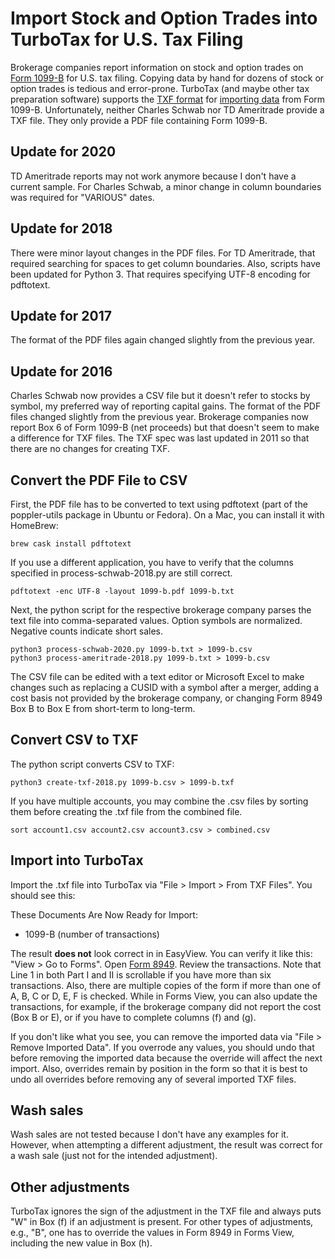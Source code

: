 # Import Stock and Option Trades into TurboTax for U.S. Tax Filing

Brokerage companies report information on stock and option trades on
[Form 1099-B](https://www.irs.gov/pub/irs-pdf/i1099b.pdf) for U.S. tax
filing.  Copying data by hand for dozens of stock or option trades is
tedious and error-prone.  TurboTax (and maybe other tax preparation
software) supports the [TXF
format](https://web.archive.org/web/20121103033816/https://turbotax.intuit.com/txf/TXF042.jsp) for [importing 
data](https://ttlc.intuit.com/questions/1899278-how-do-i-import-from-the-txf-file)
from Form 1099-B.  Unfortunately, neither Charles Schwab nor TD
Ameritrade provide a TXF file.  They only provide a PDF file
containing Form 1099-B.

## Update for 2020

TD Ameritrade reports may not work anymore because I don't have a current
sample. For Charles Schwab, a minor change in column boundaries was required
for "VARIOUS" dates.

## Update for 2018

There were minor layout changes in the PDF files.  For TD Ameritrade, that
required searching for spaces to get column boundaries.  Also, scripts have
been updated for Python 3.  That requires specifying UTF-8 encoding for
pdftotext.

## Update for 2017

The format of the PDF files again changed slightly from the previous year.

## Update for 2016

Charles Schwab now provides a CSV file but it doesn't refer to stocks by
symbol, my preferred way of reporting capital gains.  The format of the PDF
files changed slightly from the previous year.  Brokerage companies now report
Box 6 of Form 1099-B (net proceeds) but that doesn't seem to make a difference
for TXF files.  The TXF spec was last updated in 2011 so that there are no
changes for creating TXF.

## Convert the PDF File to CSV

First, the PDF file has to be converted to text using pdftotext (part of the
poppler-utils package in Ubuntu or Fedora).  On a Mac, you can install it with
HomeBrew:

    brew cask install pdftotext

If you use a different application, you have to verify that the columns
specified in process-schwab-2018.py are still correct.

    pdftotext -enc UTF-8 -layout 1099-b.pdf 1099-b.txt

Next, the python script for the respective brokerage company parses the text
file into comma-separated values.  Option symbols are normalized.  Negative
counts indicate short sales.

    python3 process-schwab-2020.py 1099-b.txt > 1099-b.csv
    python3 process-ameritrade-2018.py 1099-b.txt > 1099-b.csv

The CSV file can be edited with a text editor or Microsoft Excel to make
changes such as replacing a CUSID with a symbol after a merger, adding a cost
basis not provided by the brokerage company, or changing Form 8949 Box B to
Box E from short-term to long-term.

## Convert CSV to TXF

The python script converts CSV to TXF:

    python3 create-txf-2018.py 1099-b.csv > 1099-b.txf

If you have multiple accounts, you may combine the .csv files by sorting them
before creating the .txf file from the combined file.

    sort account1.csv account2.csv account3.csv > combined.csv

## Import into TurboTax

Import the .txf file into TurboTax via "File > Import > From TXF Files".  You
should see this:

These Documents Are Now Ready for Import:

- 1099-B (number of transactions)

The result **does not** look correct in in EasyView.  You can verify it like
this: "View > Go to Forms".  Open [Form
8949](https://www.irs.gov/pub/irs-pdf/i8949.pdf).  Review the transactions.  Note
that Line 1 in both Part I and II is scrollable if you have more than six
transactions.  Also, there are multiple copies of the form if more than one of
A, B, C or D, E, F is checked.  While in Forms View, you can also update the
transactions, for example, if the brokerage company did not report the cost
(Box B or E), or if you have to complete columns (f) and (g).

If you don't like what you see, you can remove the imported data via
"File > Remove Imported Data".  If you overrode any values, you should undo
that before removing the imported data because the override will affect the
next import.  Also, overrides remain by position in the form so that it is best
to undo all overrides before removing any of several imported TXF files.

## Wash sales

Wash sales are not tested because I don't have any examples for it.  However,
when attempting a different adjustment, the result was correct for a wash sale
(just not for the intended adjustment).

## Other adjustments

TurboTax ignores the sign of the adjustment in the TXF file and always
puts "W" in Box (f) if an adjustment is present.  For other types of
adjustments, e.g., "B", one has to override the values in Form 8949 in Forms
View, including the new value in Box (h).
